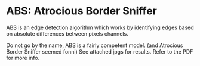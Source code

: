 # ABS: Atrocious Border Sniffer

ABS is an edge detection algorithm which works by identifying edges based on absolute differences between pixels channels.

Do not go by the name, ABS is a fairly competent model. (and Atrocious Border Sniffer seemed fonni)
See attached jpgs for results.
Refer to the PDF for more info.
